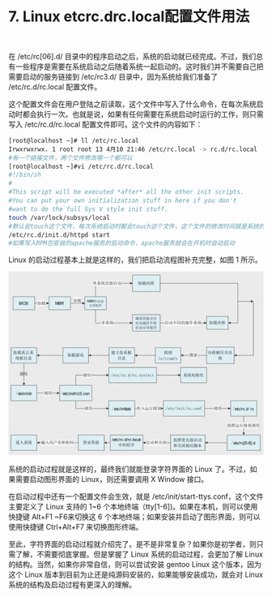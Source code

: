 # 7. Linux etcrc.drc.local配置文件用法

‍

在 /etc/rc[06].d/  目录中的程序启动之后，系统的启动就已经完成。不过，我们总有一些程序是需要在系统启动之后随着系统一起启动的。这时我们并不需要自己把需要启动的服务链接到  /etc/rc3.d/ 目录中，因为系统给我们准备了 /etc/rc.d/rc.local 配置文件。

这个配置文件会在用户登陆之前读取，这个文件中写入了什么命令，在每次系统启动时都会执行一次。也就是说，如果有任何需要在系统启动时运行的工作，则只需写入 /etc/rc.d/rc.local 配置文件即可。这个文件的内容如下：

```bash
[root@localhost ~]# ll /etc/rc.local
Irwxrwxrwx. 1 root root 13 4月10 21:46 /etc/rc.local -> rc.d/rc.local
#有一个链接文件，两个文件修改哪一个都可以
[root@localhost ~]#vi /etc/rc.d/rc.local
#!/bin/sh
#
#This script will be executed *after* all the other init scripts.
#You can put your own initialization stuff in here if you don't
#want to do the full Sys V style init stuff.
touch /var/lock/subsys/local
#默认会touch这个文件，每次系统启动时都会touch这个文件，这个文件的修改时间就是系统的启动时间
/etc/rc.d/init.d/httpd start
#如果写入RPM包安装的apache服务的启动命令，apache服务就会在开机时自动启动
```

Linux 的启动过程基本上就是这样的，我们把启动流程图补充完整，如图 1 所示。

​![2-1Q02310563a22](assets/2-1Q02310563a22-20231113133730-tq75hme.jpg)​

系统的启动过程就是这样的，最终我们就能登录字符界面的 Linux 了。不过，如果需要启动图形界面的 Linux，则还需要调用 X Window 接口。

在启动过程中还有一个配置文件会生效，就是 /etc/init/start-ttys.conf，这个文件主要定义了 Linux 支持的 1~6 个本地终端（tty[1-6])。如果在本机，则可以使用快捷键 Alt+F1 ~F6来切换这 6  个本地终端；如果安装并启动了图形界面，则可以使用快捷键 Ctrl+Alt+F7 来切换图形终端。

至此，字符界面的启动过程就介绍完了。是不是非常复杂？如果你是初学者，则只需了解，不需要彻底掌握。但是掌握了 Linux  系统的启动过程，会更加了解 Linux 的结构。当然，如果你非常自信，则可以尝试安装 gentoo Linux 这个版本，因为这个 Linux  版本到目前为止还是纯源码安装的，如果能够安装成功，就会对 Linux 系统的结构及启动过程有更深入的理解。

